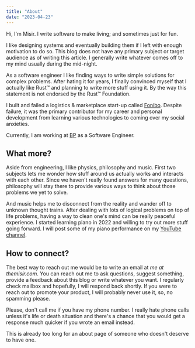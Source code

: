 ```yaml
---
title: "About"
date: "2023-04-23"
---
```


Hi, I'm Misir. I write software to make living; and sometimes just for fun.

I like designing systems and eventually building them if I left with enough motivation to do so. This blog does not have any primary subject or target  audience as of writing this article. I generally write whatever comes off to my mind usually during the mid-night.

As a software engineer I like finding ways to write simple solutions for complex problems. After hating it for years, I finally convinced myself that I actually like Rust™ and planning to write more stuff using it. By the way this statement is not endorsed by the Rust™ Foundation.

I built and failed a logistics & marketplace start-up called [Fonibo](https://fonibo.com). Despite failure, it was the primary contributor for my career and personal development from learning various technologies to coming over my social anxieties.

Currently, I am working at [BP](https://bp.com) as a Software Engineer.

## What more?

Aside from engineering, I like physics, philosophy and music. First two subjects lets me wonder how stuff around us actually works and interacts with each other. Since we haven't really found answers for many questions, philosophy will stay there to provide various ways to think about those problems we yet to solve.

And music helps me to disconnect from the reality and wander off to unknown thought trains. After dealing with lots of logical problems on top of life problems, having a way to  clean one's mind can be really peaceful experience. I started learning piano in 2022 and willing to try out more stuff going forward. I will post some of my piano performance on my [YouTube channel](https://youtube.com/@themisir).

## How to connect?

The best way to reach out me would be to write an email at _me at themisir.com_. You can reach out me to ask questions, suggest something, provide a feedback about this blog or write whatever you want. I regularly check mailbox and hopefully, I will respond back shortly. If you were to reach out to promote your product, I will probably never use it, so, no spamming please.

Please, don't call me if you have my phone number. I really hate phone calls unless it's life or death situation and there's a chance that you would get a response much quicker if you wrote an email instead.

This is already too long for an about page of someone who doesn't deserve to have one.
